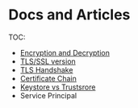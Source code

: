 # Docs and Articles
TOC:
* [Encryption and Decryption](encryption.md)
* [TLS/SSL version](tls_ssl_versions.md)
* [TLS Handshake](tls_handshake.md)
* [Certificate Chain](cert_chain.md)
* [Keystore vs Trustsrore](keystore_truststore.md)
* Service Principal
